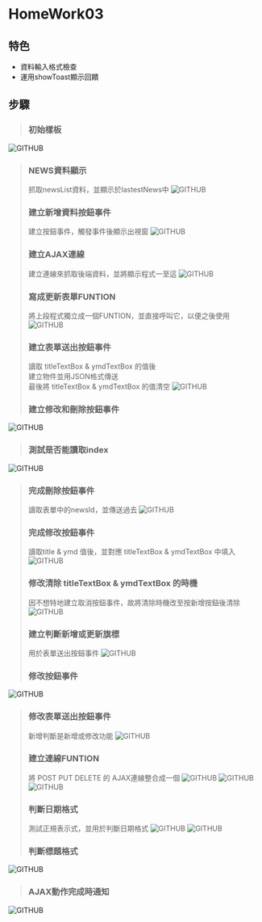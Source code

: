 # HomeWork03

## 特色
* 資料輸入格式檢查
* 運用showToast顯示回饋

## 步驟
> ### 初始樣板
![GITHUB]( https://raw.githubusercontent.com/JagerYe/HomeWork03/master/img/briefing/01.JPG "初始樣板")
> 
> ### NEWS資料顯示
> 抓取newsList資料，並顯示於lastestNews中
![GITHUB]( https://raw.githubusercontent.com/JagerYe/HomeWork03/master/img/briefing/02.JPG "NEWS資料顯示")
> 
> ### 建立新增資料按鈕事件
> 建立按鈕事件，觸發事件後顯示出視窗
![GITHUB]( https://raw.githubusercontent.com/JagerYe/HomeWork03/master/img/briefing/03.JPG "建立新增資料按鈕事件")
> 
> ### 建立AJAX連線
> 建立連線來抓取後端資料，並將顯示程式一至這
![GITHUB]( https://raw.githubusercontent.com/JagerYe/HomeWork03/master/img/briefing/04.JPG "建立AJAX連線")
> 
> ### 寫成更新表單FUNTION
> 將上段程式獨立成一個FUNTION，並直接呼叫它，以便之後使用
![GITHUB]( https://raw.githubusercontent.com/JagerYe/HomeWork03/master/img/briefing/05.JPG "寫成更新表單FUNTION")
> 
> ### 建立表單送出按鈕事件
> 讀取 titleTextBox & ymdTextBox 的值後<br>
> 建立物件並用JSON格式傳送<br>
> 最後將 titleTextBox & ymdTextBox 的值清空
![GITHUB]( https://raw.githubusercontent.com/JagerYe/HomeWork03/master/img/briefing/06.JPG "建立表單送出按鈕事件")
> 
> ### 建立修改和刪除按鈕事件
![GITHUB]( https://raw.githubusercontent.com/JagerYe/HomeWork03/master/img/briefing/07.JPG "建立修改和刪除按鈕事件")
> 
> ### 測試是否能讀取index
![GITHUB]( https://raw.githubusercontent.com/JagerYe/HomeWork03/master/img/briefing/08.JPG "測試是否能讀取index")
> 
> ### 完成刪除按鈕事件
> 讀取表單中的newsId，並傳送過去
![GITHUB]( https://raw.githubusercontent.com/JagerYe/HomeWork03/master/img/briefing/09.JPG "完成刪除按鈕事件")
> 
> ### 完成修改按鈕事件
> 讀取title & ymd 值後，並對應 titleTextBox & ymdTextBox 中填入
![GITHUB]( https://raw.githubusercontent.com/JagerYe/HomeWork03/master/img/briefing/10.JPG "完成修改按鈕事件")
> 
> ### 修改清除 titleTextBox & ymdTextBox 的時機
> 因不想特地建立取消按鈕事件，故將清除時機改至按新增按鈕後清除
![GITHUB]( https://raw.githubusercontent.com/JagerYe/HomeWork03/master/img/briefing/11.JPG "初始樣板")
> 
> ### 建立判斷新增或更新旗標
> 用於表單送出按鈕事件
![GITHUB]( https://raw.githubusercontent.com/JagerYe/HomeWork03/master/img/briefing/12.JPG "建立判斷新增或更新旗標")
> 
> ### 修改按鈕事件
![GITHUB]( https://raw.githubusercontent.com/JagerYe/HomeWork03/master/img/briefing/13.JPG "修改按鈕事件")
> 
> ### 修改表單送出按鈕事件
> 新增判斷是新增或修改功能
![GITHUB]( https://raw.githubusercontent.com/JagerYe/HomeWork03/master/img/briefing/14.JPG "修改表單送出按鈕事件")
> 
> ### 建立連線FUNTION
> 將 POST PUT DELETE 的 AJAX連線整合成一個
![GITHUB]( https://raw.githubusercontent.com/JagerYe/HomeWork03/master/img/briefing/15-1.JPG "初始樣板")
![GITHUB]( https://raw.githubusercontent.com/JagerYe/HomeWork03/master/img/briefing/15-2.JPG "初始樣板")
![GITHUB]( https://raw.githubusercontent.com/JagerYe/HomeWork03/master/img/briefing/15-3.JPG "初始樣板")
> 
> ### 判斷日期格式
> 測試正規表示式，並用於判斷日期格式
![GITHUB]( https://raw.githubusercontent.com/JagerYe/HomeWork03/master/img/briefing/16.JPG "判斷日期格式")
![GITHUB]( https://raw.githubusercontent.com/JagerYe/HomeWork03/master/img/briefing/17.JPG "判斷日期格式")
> 
> ### 判斷標題格式
![GITHUB]( https://raw.githubusercontent.com/JagerYe/HomeWork03/master/img/briefing/18.JPG "判斷標題格式")
> 
> ### AJAX動作完成時通知
![GITHUB]( https://raw.githubusercontent.com/JagerYe/HomeWork03/master/img/briefing/19.JPG "AJAX動作完成時通知")
